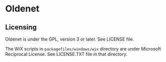 # Oldenet

## Licensing

Oldenet is under the GPL, version 3 or later. See LICENSE file.

The WiX scripts in `packagefiles/windows/wix` directory are under Microsoft Reciprocal License. See LICENSE.TXT file in
that directory.